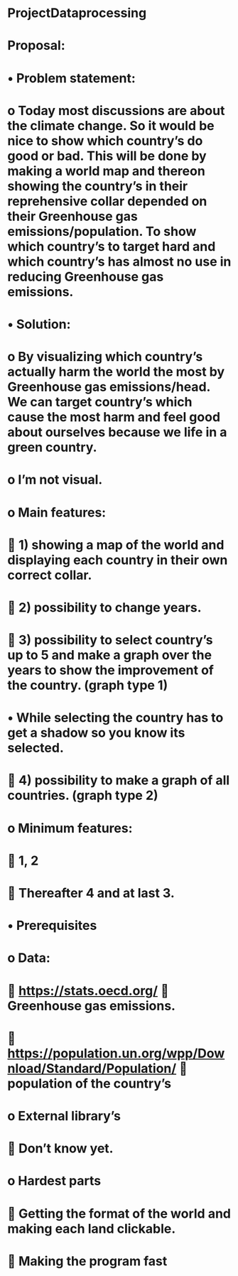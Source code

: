 # ProjectDataprocessing

# Proposal:
# •	Problem statement:
# o	Today most discussions are about the climate change. So it would be nice to show which country’s do good or bad. This will be done by making a world map and thereon showing the country’s in their reprehensive collar depended on their Greenhouse gas emissions/population. To show which country’s to target hard and which country’s has almost no use in reducing Greenhouse gas emissions. 

# •	Solution:
# o	By visualizing which country’s actually harm the world the most by Greenhouse gas emissions/head. We can target country’s which cause the most harm and feel good about ourselves because we life in a green country.
# o	I’m not visual.
# o	Main features:
# 	1) showing a map of the world and displaying each country in their own correct collar.
# 	2) possibility to change years.
# 	3) possibility to select country’s up to 5 and make a graph over the years to show the improvement of the country. (graph type 1)
# •	While selecting the country has to get a shadow so you know its selected.
# 	4) possibility to make a graph of all countries. (graph type 2)
# o	Minimum features:
# 	1, 2
# 	Thereafter 4 and at last 3.
# •	Prerequisites
# o	Data:
# 	https://stats.oecd.org/  Greenhouse gas emissions.  
# 	https://population.un.org/wpp/Download/Standard/Population/  population of the country’s
# o	External library’s
# 	Don’t know yet.
# o	Hardest parts
# 	Getting the format of the world and making each land clickable. 
# 	Making the program fast

